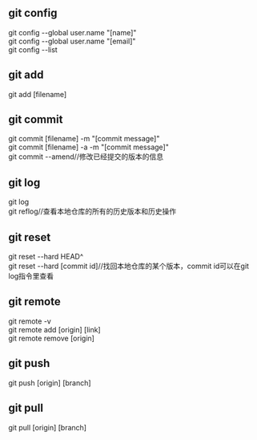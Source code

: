 ## git config
git config --global user.name "[name]"  
git config --global user.name "[email]"  
git config --list  

## git add
git add [filename]  

## git commit
git commit [filename] -m "[commit message]"  
git commit [filename] -a -m "[commit message]"  
git commit --amend//修改已经提交的版本的信息  

## git log
git log  
git reflog//查看本地仓库的所有的历史版本和历史操作  

## git reset
git reset --hard HEAD^  
git reset --hard [commit id]//找回本地仓库的某个版本，commit id可以在git log指令里查看  

## git remote
git remote -v  
git remote add [origin] [link]  
git remote remove [origin]  

## git push
git push [origin] [branch]  

## git pull
git pull [origin] [branch]  
